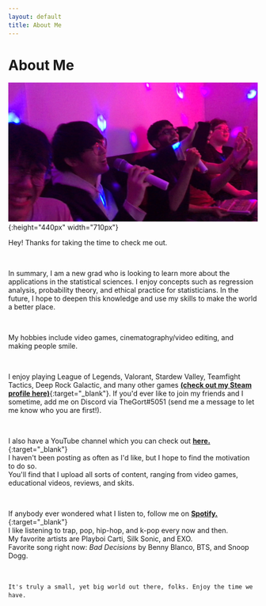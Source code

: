 ```yaml
---
layout: default
title: About Me
---
```

# About Me

![image](/assets/images/wholenewworld.jpg){:height="440px" width="710px"}


Hey! Thanks for taking the time to check me out.

&nbsp;

In summary, I am a new grad who is looking to learn more about the applications in the statistical sciences. I enjoy concepts such as regression analysis, probability theory, and ethical practice for statisticians. In the future, I hope to deepen this knowledge and use my skills to make the world a better place.

&nbsp;

My hobbies include video games, cinematography/video editing, and making people smile.

&nbsp;

I enjoy playing League of Legends, Valorant, Stardew Valley, Teamfight Tactics, Deep Rock Galactic, and many other games [**(check out my Steam profile here)**](https://steamcommunity.com/id/thegortisthebestrightnow/){:target="_blank"}.
If you'd ever like to join my friends and I sometime, add me on Discord via TheGort#5051 (send me a message to let me know who you are first!).

&nbsp;

I also have a YouTube channel which you can check out [**here.**](https://www.youtube.com/channel/UCaaYCWSM01Ke6LqG100zg0A){:target="_blank"}  
I haven't been posting as often as I'd like, but I hope to find the motivation to do so.  
You'll find that I upload all sorts of content, ranging from video games, educational videos, reviews, and skits.

&nbsp;

If anybody ever wondered what I listen to, follow me on [**Spotify.**](https://open.spotify.com/user/6r2g75pi5l7e863bglv83pzj9?si=CZbhiKIdRq2NqdZcS2SdHQ){:target="_blank"}  
I like listening to trap, pop, hip-hop, and k-pop every now and then.  
My favorite artists are Playboi Carti, Silk Sonic, and EXO.  
Favorite song right now: *Bad Decisions* by Benny Blanco, BTS, and Snoop Dogg.

&nbsp;

`It's truly a small, yet big world out there, folks. Enjoy the time we have.`